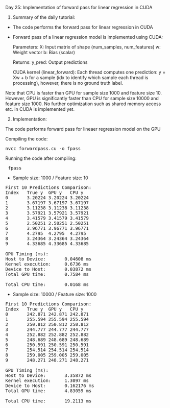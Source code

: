 Day 25: Implementation of forward pass for linear regression in CUDA

1) Summary of the daily tutorial:

- The code performs the forward pass for linear regression in CUDA
- Forward pass of a linear regression model is implemented using CUDA:

    Parameters:
    X: Input matrix of shape (num_samples, num_features)
    w: Weight vector
    b: Bias (scalar)

    Returns:
    y_pred: Output predictions

    CUDA kernel (linear_forward): Each thread computes one prediction: y = Xw + b for a sample (idx to identify which sample each thread is processing), however, there is no ground truth label.

Note that CPU is faster than GPU for sample size 1000 and feature size 10. However, GPU is significantly faster than CPU for sample size 10000 and feature size 1000. No further optimization such as shared memory access etc. in CUDA is implemented yet.

2) Implementation:

The code performs forward pass for lineaer regression model on the GPU

Compiling the code:  

<pre>nvcc forwardpass.cu -o fpass</pre>

Running the code after compiling: 
<pre> fpass </pre>

- Sample size: 1000 / Feature size: 10  

<pre>First 10 Predictions Comparison:
Index   True y  GPU y   CPU y
0       3.20224 3.20224 3.20224
1       3.67197 3.67197 3.67197
2       3.11238 3.11238 3.11238
3       3.57921 3.57921 3.57921
4       3.41579 3.41579 3.41579
5       2.50251 2.50251 2.50251
6       3.96771 3.96771 3.96771
7       4.2795  4.2795  4.2795
8       3.24364 3.24364 3.24364
9       4.33685 4.33685 4.33685

GPU Timing (ms):
Host to Device:       0.04608 ms
Kernel execution:     0.6736 ms
Device to Host:       0.03872 ms
Total GPU time:       0.7584 ms

Total CPU time:       0.0168 ms</pre>

- Sample size: 10000 / Feature size: 1000  

<pre>First 10 Predictions Comparison:
Index   True y  GPU y   CPU y
0       242.871 242.871 242.871
1       255.594 255.594 255.594
2       250.812 250.812 250.812
3       244.777 244.777 244.777
4       252.882 252.882 252.882
5       248.689 248.689 248.689
6       250.591 250.591 250.591
7       254.514 254.514 254.514
8       259.005 259.005 259.005
9       248.271 248.271 248.271

GPU Timing (ms):
Host to Device:       3.35872 ms
Kernel execution:     1.3097 ms
Device to Host:       0.162176 ms
Total GPU time:       4.83059 ms

Total CPU time:       19.2113 ms</pre>